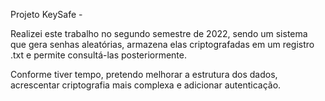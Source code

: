 Projeto K e y S a f e -  

Realizei este trabalho no segundo semestre de 2022, sendo um sistema que gera senhas aleatórias, armazena elas criptografadas em um registro .txt e permite consultá-las posteriormente.

Conforme tiver tempo, pretendo melhorar a estrutura dos dados, acrescentar criptografia mais complexa e adicionar autenticação. 
